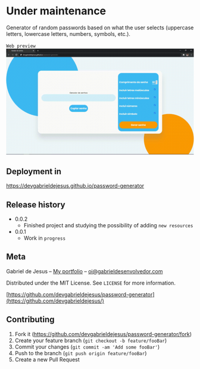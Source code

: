 # Under maintenance

Generator of random passwords based on what the user selects (uppercase letters, lowercase letters, numbers, symbols, etc.).

`Web preview`
![](images/web-preview.gif)

## Deployment in
https://devgabrieldejesus.github.io/password-generator

## Release history

* 0.0.2
    * Finished project and studying the possibility of adding `new resources`
* 0.0.1
    * Work in `progress`

## Meta

Gabriel de Jesus – [My portfolio](https://www.gabrieldesenvolvedor.com/) – oi@gabrieldesenvolvedor.com

Distributed under the MIT License. See `LICENSE` for more information.

[https://github.com/devgabrieldejesus/password-generator](https://github.com/devgabrieldejesus/)

## Contributing

1. Fork it (<https://github.com/devgabrieldejesus/password-generator/fork>)
2. Create your feature branch (`git checkout -b feature/fooBar`)
3. Commit your changes (`git commit -am 'Add some fooBar'`)
4. Push to the branch (`git push origin feature/fooBar`)
5. Create a new Pull Request

